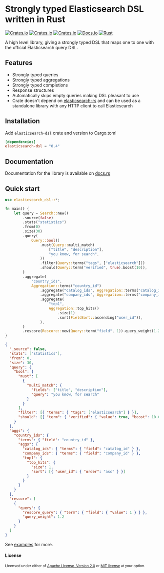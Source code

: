 # Strongly typed Elasticsearch DSL written in Rust

[![Crates.io](https://img.shields.io/crates/v/elasticsearch-dsl)](https://crates.io/crates/elasticsearch-dsl)
[![Crates.io](https://img.shields.io/crates/l/elasticsearch-dsl)](https://crates.io/crates/elasticsearch-dsl)
[![Crates.io](https://img.shields.io/crates/d/elasticsearch-dsl)](https://crates.io/crates/elasticsearch-dsl)
[![Docs.io](https://docs.rs/elasticsearch-dsl/badge.svg)](https://docs.rs/elasticsearch-dsl)
[![Rust](https://github.com/vinted/elasticsearch-dsl-rs/actions/workflows/CI.yml/badge.svg)](https://github.com/vinted/elasticsearch-dsl-rs/actions/workflows/CI.yml)

A high level library, giving a strongly typed DSL that maps one to one with the official
Elasticsearch query DSL.

## Features

- Strongly typed queries
- Strongly typed aggregations
- Strongly typed completions
- Response structures
- Automatically skips empty queries making DSL pleasant to use
- Crate doesn't depend on [elasticsearch-rs](https://github.com/elastic/elasticsearch-rs) and can
  be used as a standalone library with any HTTP client to call Elasticsearch

## Installation

Add `elasticsearch-dsl` crate and version to Cargo.toml

```toml
[dependencies]
elasticsearch-dsl = "0.4"
```

## Documentation

Documentation for the library is available on [docs.rs](https://docs.rs/elasticsearch-dsl)

## Quick start

```rust
use elasticsearch_dsl::*;

fn main() {
    let query = Search::new()
        .source(false)
        .stats("statistics")
        .from(0)
        .size(30)
        .query(
            Query::bool()
                .must(Query::multi_match(
                    ["title", "description"],
                    "you know, for search",
                ))
                .filter(Query::terms("tags", ["elasticsearch"]))
                .should(Query::term("verified", true).boost(10)),
        )
        .aggregate(
            "country_ids",
            Aggregation::terms("country_id")
                .aggregate("catalog_ids", Aggregation::terms("catalog_id"))
                .aggregate("company_ids", Aggregation::terms("company_id"))
                .aggregate(
                    "top1",
                    Aggregation::top_hits()
                        .size(1)
                        .sort(FieldSort::ascending("user_id")),
                ),
        )
        .rescore(Rescore::new(Query::term("field", 1)).query_weight(1.2));
}
```

```json
{
  "_source": false,
  "stats": ["statistics"],
  "from": 0,
  "size": 30,
  "query": {
    "bool": {
      "must": [
        {
          "multi_match": {
            "fields": ["title", "description"],
            "query": "you know, for search"
          }
        }
      ],
      "filter": [{ "terms": { "tags": ["elasticsearch"] } }],
      "should": [{ "term": { "verified": { "value": true, "boost": 10.0 } } }]
    }
  },
  "aggs": {
    "country_ids": {
      "terms": { "field": "country_id" },
      "aggs": {
        "catalog_ids": { "terms": { "field": "catalog_id" } },
        "company_ids": { "terms": { "field": "company_id" } },
        "top1": {
          "top_hits": {
            "size": 1,
            "sort": [{ "user_id": { "order": "asc" } }]
          }
        }
      }
    }
  },
  "rescore": [
    {
      "query": {
        "rescore_query": { "term": { "field": { "value": 1 } } },
        "query_weight": 1.2
      }
    }
  ]
}
```

See [examples](examples) for more.

#### License

<sup>
Licensed under either of <a href="LICENSE-APACHE">Apache License, Version
2.0</a> or <a href="LICENSE-MIT">MIT license</a> at your option.
</sup>
